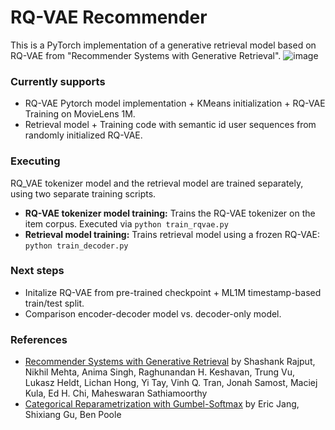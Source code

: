 # RQ-VAE Recommender
This is a PyTorch implementation of a generative retrieval model based on RQ-VAE from "Recommender Systems with Generative Retrieval". 
![image](https://github.com/EdoardoBotta/RQ-VAE/assets/64335373/199b38ac-a282-4ba1-bd89-3291617e6aa5)
### Currently supports
* RQ-VAE Pytorch model implementation + KMeans initialization + RQ-VAE Training on MovieLens 1M.
* Retrieval model + Training code with semantic id user sequences from randomly initialized RQ-VAE.

### Executing
RQ_VAE tokenizer model and the retrieval model are trained separately, using two separate training scripts.
* **RQ-VAE tokenizer model training:** Trains the RQ-VAE tokenizer on the item corpus. Executed via `python train_rqvae.py`
* **Retrieval model training:** Trains retrieval model using a frozen RQ-VAE: `python train_decoder.py`

### Next steps
* Initalize RQ-VAE from pre-trained checkpoint + ML1M timestamp-based train/test split.
* Comparison encoder-decoder model vs. decoder-only model.

### References
* [Recommender Systems with Generative Retrieval](https://arxiv.org/pdf/2305.05065) by Shashank Rajput, Nikhil Mehta, Anima Singh, Raghunandan H. Keshavan, Trung Vu, Lukasz Heldt, Lichan Hong, Yi Tay, Vinh Q. Tran, Jonah Samost, Maciej Kula, Ed H. Chi, Maheswaran Sathiamoorthy
* [Categorical Reparametrization with Gumbel-Softmax](https://openreview.net/pdf?id=rkE3y85ee) by Eric Jang, Shixiang Gu, Ben Poole
  
